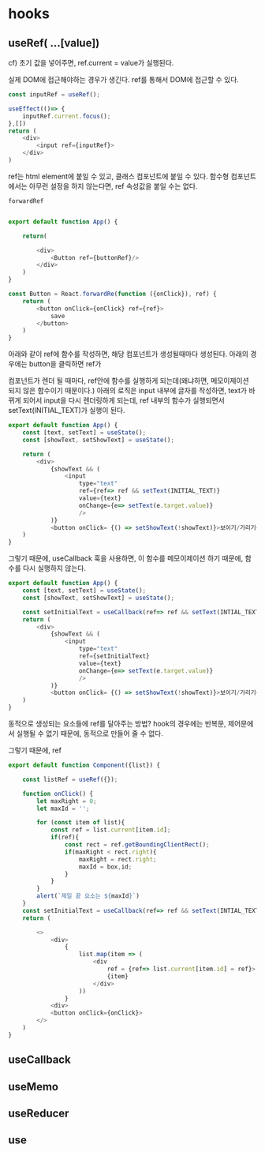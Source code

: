 # hooks

## useRef( ...[value])

cf) 초기 값을 넣어주면, ref.current = value가 실행된다.

실제 DOM에 접근해야하는 경우가 생긴다.
ref를 통해서 DOM에 접근할 수 있다.

```js
const inputRef = useRef();

useEffect(()=> {
	inputRef.current.focus();
},[])
return (
	<div>
		<input ref={inputRef}>
	</div>
)
```

ref는 html element에 붙일 수 있고,
클래스 컴포넌트에 붙일 수 있다.
함수형 컴포넌트에서는 아무런 설정을 하지 않는다면, ref 속성값을 붙일 수는 없다.

`forwardRef`

```js

export default function App() {

	return(

		<div>
			<Button ref={buttonRef}/>
		</div>
	)
}

const Button = React.forwardRe(function ({onClick}), ref) {
	return (
		<button onClick={onClick} ref={ref}>
			save
		</button>
	)
}
```

아래와 같이 ref에 함수를 작성하면, 해당 컴포넌트가 생성될때마다 생성된다.
아래의 경우에는 button을 클릭하면 ref가

컴포넌트가 렌더 될 때마다, ref안에 함수를 실행하게 되는데(왜냐하면, 메모이제이션 되지 않은 함수이기 때문이다.)
아래의 로직은 input 내부에 글자를 작성하면, text가 바뀌게 되어서 input을 다시 렌더링하게 되는데,
ref 내부의 함수가 실행되면서 setText(INITIAL_TEXT)가 실행이 된다.

```js
export default function App() {
	const [text, setText] = useState();
	const [showText, setShowText] = useState();

	return (
		<div>
			{showText && (
				<input
					type="text"
					ref={ref=> ref && setText(INITIAL_TEXT)}
					value={text}
					onChange={e=> setText(e.target.value)}
					/>
			)}
			<button onClick= {() => setShowText(!showText)}>보이기/가리기</button>
	)
}
```

그렇기 때문에, useCallback 훅을 사용하면, 이 함수를 메모이제이션 하기 때문에,
함수를 다시 실행하지 않는다.

```js
export default function App() {
	const [text, setText] = useState();
	const [showText, setShowText] = useState();

	const setInitialText = useCallback(ref=> ref && setText(INTIAL_TEXT), []);
	return (
		<div>
			{showText && (
				<input
					type="text"
					ref={setInitialText}
					value={text}
					onChange={e=> setText(e.target.value)}
					/>
			)}
			<button onClick= {() => setShowText(!showText)}>보이기/가리기</button>
	)
}
```

동적으로 생성되는 요소들에 ref를 달아주는 방법?
hook의 경우에는 반복문, 제어문에서 실행될 수 없기 때문에, 동적으로 만들어 줄 수 없다.

그렇기 때문에, ref

```js
export default function Component({list}) {

	const listRef = useRef({});

	function onClick() {
		let maxRight = 0;
		let maxId = '';

		for (const item of list){
			const ref = list.current[item.id];
			if(ref){
				const rect = ref.getBoundingClientRect();
				if(maxRight < rect.right){
					maxRight = rect.right;
					maxId = box,id;
				}
			}
		}
		alert(`제일 끝 요소는 ${maxId}`)
	}
	const setInitialText = useCallback(ref=> ref && setText(INTIAL_TEXT), []);
	return (

		<>
			<div>
				{
					list.map(item => (
						<div
							ref = {ref=> list.current[item.id] = ref}>
							{item}
						</div>
					))
				}
			<div>
			<button onClick={onClick}>
		</>
	)
}
```

## useCallback

## useMemo

## useReducer

## use

